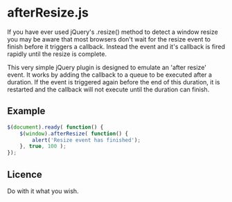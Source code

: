 # afterResize.js

If you have ever used jQuery's .resize() method to detect a window resize you may be aware that most browsers don't wait for the resize event to finish before it triggers a callback. Instead the event and it's callback is fired rapidly until the resize is complete.

This very simple jQuery plugin is designed to emulate an 'after resize' event. It works by adding the callback to a queue to be executed after a duration. If the event is triggered again before the end of this duration, it is restarted and the callback will not execute until the duration can finish.

## Example

```javascript
$(document).ready( function() {
	$(window).afterResize( function() {
		alert('Resize event has finished');
	}, true, 100 );
});
```

## Licence

Do with it what you wish.